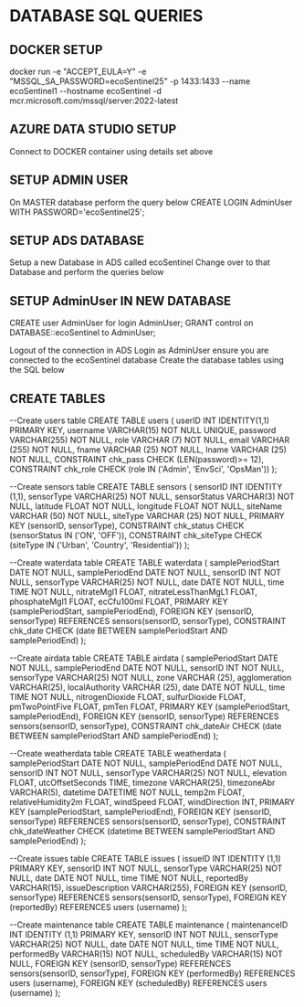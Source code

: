 # DATABASE SQL QUERIES
## DOCKER SETUP 
docker run -e "ACCEPT_EULA=Y" -e "MSSQL_SA_PASSWORD=ecoSentinel25" -p 1433:1433 --name ecoSentinel1 --hostname ecoSentinel -d mcr.microsoft.com/mssql/server:2022-latest

## AZURE DATA STUDIO SETUP
Connect to DOCKER container using details set above

## SETUP ADMIN USER 
On MASTER database perform the query below
CREATE LOGIN AdminUser WITH PASSWORD='ecoSentinel25';

## SETUP ADS DATABASE
Setup a new Database in ADS called ecoSentinel
Change over to that Database and perform the queries below

## SETUP AdminUser IN NEW DATABASE
CREATE user AdminUser for login AdminUser;
GRANT control on DATABASE::ecoSentinel to AdminUser;

Logout of the connection in ADS
Login as AdminUser
ensure you are connected to the ecoSentinel database
Create the database tables using the SQL below

## CREATE TABLES 
--Create users table
CREATE TABLE users (
    userID INT IDENTITY(1,1) PRIMARY KEY,
    username VARCHAR(15) NOT NULL UNIQUE,
    password VARCHAR(255) NOT NULL,
	role VARCHAR (7) NOT NULL,
	email VARCHAR (255) NOT NULL,
	fname VARCHAR (25) NOT NULL,
	lname VARCHAR (25) NOT NULL,
	CONSTRAINT chk_pass CHECK (LEN(password)>= 12),
	CONSTRAINT chk_role CHECK (role IN ('Admin', 'EnvSci', 'OpsMan'))
);

--Create sensors table
CREATE TABLE sensors (
	sensorID INT IDENTITY (1,1),
	sensorType VARCHAR(25) NOT NULL,
	sensorStatus VARCHAR(3) NOT NULL,
	latitude FLOAT NOT NULL,
	longitude FLOAT NOT NULL,
	siteName VARCHAR (50) NOT NULL,
	siteType VARCHAR (25) NOT NULL,
	PRIMARY KEY (sensorID, sensorType),
	CONSTRAINT chk_status CHECK (sensorStatus IN ('ON', 'OFF')),
	CONSTRAINT chk_siteType CHECK (siteType IN ('Urban', 'Country', 'Residential'))
);

--Create waterdata table
CREATE TABLE waterdata (
    samplePeriodStart DATE NOT NULL,
	samplePeriodEnd DATE NOT NULL,
	sensorID INT NOT NULL,
	sensorType VARCHAR(25) NOT NULL,
	date DATE NOT NULL,
	time TIME NOT NULL,
	nitrateMgl1 FLOAT,
	nitrateLessThanMgL1 FLOAT,
	phosphateMgl1 FLOAT,
	ecCfu100ml FLOAT,
	PRIMARY KEY (samplePeriodStart, samplePeriodEnd),
    FOREIGN KEY (sensorID, sensorType) REFERENCES sensors(sensorID, sensorType),
	CONSTRAINT chk_date CHECK (date BETWEEN samplePeriodStart AND samplePeriodEnd)
);

--Create airdata table
CREATE TABLE airdata (
    samplePeriodStart DATE NOT NULL,
	samplePeriodEnd DATE NOT NULL,
	sensorID INT NOT NULL,
	sensorType VARCHAR(25) NOT NULL,
	zone VARCHAR (25),
	agglomeration VARCHAR(25),
	localAuthority VARCHAR (25),
	date DATE NOT NULL,
	time TIME NOT NULL,
	nitrogenDioxide FLOAT,
	sulfurDioxide FLOAT,
	pmTwoPointFive FLOAT,
	pmTen FLOAT,
	PRIMARY KEY (samplePeriodStart, samplePeriodEnd),
    FOREIGN KEY (sensorID, sensorType) REFERENCES sensors(sensorID, sensorType),
	CONSTRAINT chk_dateAir CHECK (date BETWEEN samplePeriodStart AND samplePeriodEnd)
);

--Create weatherdata table
CREATE TABLE weatherdata (
	samplePeriodStart DATE NOT NULL,
	samplePeriodEnd DATE NOT NULL,
    sensorID INT NOT NULL,
	sensorType VARCHAR(25) NOT NULL,
	elevation FLOAT,
	utcOffsetSeconds TIME,
	timezone VARCHAR(25),
	timezoneAbr VARCHAR(5),
	datetime DATETIME NOT NULL,
	temp2m FLOAT,
	relativeHumidity2m FLOAT,
	windSpeed FLOAT,
	windDirection INT,
	PRIMARY KEY (samplePeriodStart, samplePeriodEnd),
    FOREIGN KEY (sensorID, sensorType) REFERENCES sensors(sensorID, sensorType),
	CONSTRAINT chk_dateWeather CHECK (datetime BETWEEN samplePeriodStart AND samplePeriodEnd)
);

--Create issues table
CREATE TABLE issues (
	issueID INT IDENTITY (1,1) PRIMARY KEY,
    sensorID INT NOT NULL,
	sensorType VARCHAR(25) NOT NULL,
	date DATE NOT NULL,
	time TIME NOT NULL,
	reportedBy VARCHAR(15),
	issueDescription VARCHAR(255),
    FOREIGN KEY (sensorID, sensorType) REFERENCES sensors(sensorID, sensorType),
	FOREIGN KEY (reportedBy) REFERENCES users (username)
);

--Create maintenance table
CREATE TABLE maintenance (
	maintenanceID INT IDENTITY (1,1) PRIMARY KEY,
    sensorID INT NOT NULL,
	sensorType VARCHAR(25) NOT NULL,
	date DATE NOT NULL,
	time TIME NOT NULL,
	performedBy VARCHAR(15) NOT NULL,
	scheduledBy VARCHAR(15) NOT NULL,
    FOREIGN KEY (sensorID, sensorType) REFERENCES sensors(sensorID, sensorType),
	FOREIGN KEY (performedBy) REFERENCES users (username),
	FOREIGN KEY (scheduledBy) REFERENCES users (username)
);